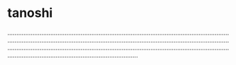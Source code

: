 # tanoshi

.............................................................................................................................................................................................................................................................................................................................................................................................................................................................
